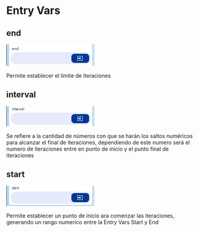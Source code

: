 # Entry Vars

## end

![](../../../../.gitbook/assets/image%20%28451%29.png)

Permite establecer el limite de iteraciones

## interval

![](../../../../.gitbook/assets/image%20%28454%29.png)

Se refiere a la cantidad de números con que se harán los saltos numéricos para alcanzar el final de iteraciones, dependiendo de este numero será el numero de iteraciones entre en punto de inicio y el punto final de iteraciones

## start

![](../../../../.gitbook/assets/image%20%28435%29.png)

Permite establecer un punto de inicio ara comenzar las iteraciones, generando un rango numerico entre la Entry Vars Start y End



